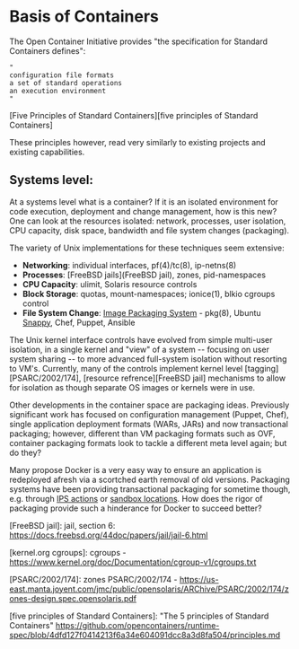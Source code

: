 # Basis of Containers

The Open Container Initiative provides "the specification for Standard Containers defines":

````
"
configuration file formats
a set of standard operations
an execution environment
"
````
[Five Principles of Standard Containers][five principles of Standard Containers]

These principles however, read very similarly to existing projects and existing capabilities.

## Systems level:
At a systems level what is a container? If it is an isolated environment for code execution, deployment and change management, how is this new? One can look at the resources isolated: network, processes, user isolation, CPU capacity, disk space, bandwidth and file system changes (packaging).

The variety of Unix implementations for these techniques seem extensive:
* __Networking__: individual interfaces, pf(4)/tc(8), ip-netns(8)
* __Processes__: [FreeBSD jails](FreeBSD jail), zones, pid-namespaces
* __CPU Capacity__: ulimit, Solaris resource controls
* __Block Storage__: quotas, mount-namespaces; ionice(1), blkio cgroups control
* __File System Change__: [Image Packaging System] - pkg(8), Ubuntu [Snappy], Chef, Puppet, Ansible

The Unix kernel interface controls have evolved from simple multi-user isolation, in a single kernel and "view" of a system -- focusing on user system sharing -- to more advanced full-system isolation without resorting to VM's. Currently, many of the controls implement kernel level [tagging][PSARC/2002/174], [resource refrence][FreeBSD jail] mechanisms to allow for isolation as though separate OS images or kernels were in use.

Other developments in the container space are packaging ideas. Previously significant work has focused on configuration management (Puppet, Chef), single application deployment formats (WARs, JARs) and now transactional packaging; however, different than VM packaging formats such as OVF, container packaging formats look to tackle a different meta level again; but do they?

Many propose Docker is a very easy way to ensure an application is redeployed afresh via a scortched earth removal of old versions. Packaging systems have been providing transactional packaging for sometime though, e.g. through [IPS actions] or [sandbox locations][Snappy]. How does the rigor of packaging provide such a hinderance for Docker to succeed better?

[FreeBSD jail]: jail, section 6: https://docs.freebsd.org/44doc/papers/jail/jail-6.html

[kernel.org cgroups]: cgroups - https://www.kernel.org/doc/Documentation/cgroup-v1/cgroups.txt

[PSARC/2002/174]: zones PSARC/2002/174 - https://us-east.manta.joyent.com/jmc/public/opensolaris/ARChive/PSARC/2002/174/zones-design.spec.opensolaris.pdf

[five principles of Standard Containers]: "The 5 principles of Standard Containers" https://github.com/opencontainers/runtime-spec/blob/4dfd127f0414213f6a34e604091dcc8a3d8fa504/principles.md

[Snappy]: http://www.markshuttleworth.com/archives/1434

[IPS actions]: https://java.net/projects/ips/sources/pkg-gate/content/doc/actions.txt

[Image Packaging System]: http://www.oug.org/files/presentations/ips-losug.pdf
